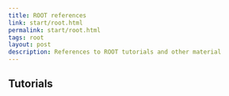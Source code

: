 ```yaml
---
title: ROOT references
link: start/root.html
permalink: start/root.html
tags: root
layout: post
description: References to ROOT tutorials and other material
---
```


## Tutorials